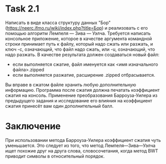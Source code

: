 # Task 2.1
Написать в виде класса структуру данных "Бор" (https://neerc.ifmo.ru/wiki/index.php?title=Бор) и реализовать с его помощью алгоритм Лемпеля — Зива — Уэлча. Требуется написать консольное приложение, которое в качестве аргумента командной строки принимает путь к файлу, который надо сжать или разжать, и ключ -c, означающий, что файл надо сжать, или -u, означающий, что надо разжать. В качестве результата должен создаваться новый файл:
- если выполняется сжатие, файл именуется как <имя изначального файла>.zipped
- если выполняется разжатие, расширение .zipped отбрасывается.

Вы вправе в сжатом файле хранить любую дополнительную информацию. Программа после сжатия должна печатать коэффициент сжатия на консоль. Применение преобразования Барроуза-Уилера из предыдущего задания и исследование его влияния на коэффициент сжатия принесёт вам один дополнительный балл.

# Заключение
При использовании метода Барроуза-Уилера коэффициент сжатия чуть уменьшается. Это следует из того, что метод Лемпеля—Зива—Уэлча ищет похожие друг на друга слова, словосочетания, когда метод BWT приводит символы в относительный порядок.